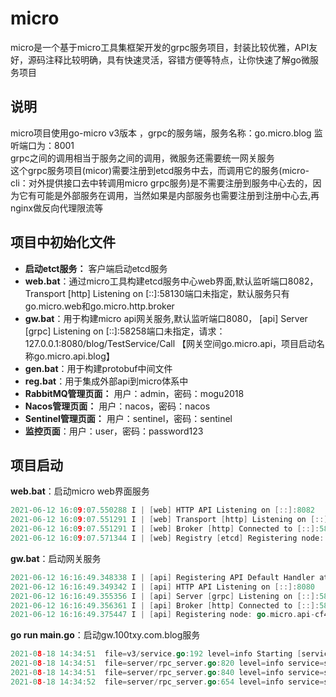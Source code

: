 # micro
micro是一个基于micro工具集框架开发的grpc服务项目，封装比较优雅，API友好，源码注释比较明确，具有快速灵活，容错方便等特点，让你快速了解go微服务项目

## 说明
micro项目使用go-micro v3版本 ，grpc的服务端，服务名称：go.micro.blog 监听端口为：8001  
grpc之间的调用相当于服务之间的调用，微服务还需要统一网关服务  
这个grpc服务项目(micor)需要注册到etcd服务中去，而调用它的服务(micro-cli：对外提供接口去中转调用micro grpc服务)是不需要注册到服务中心去的，因为它有可能是外部服务在调用，当然如果是内部服务也需要注册到注册中心去,再nginx做反向代理限流等  

## 项目中初始化文件
- **启动etct服务：** 客户端启动etcd服务
- **web.bat**：通过micro工具构建etcd服务中心web界面,默认监听端口8082， Transport [http] Listening on [::]:58130端口未指定，默认服务只有go.micro.web和go.micro.http.broker
- **gw.bat**：用于构建micro api网关服务,默认监听端口8080， [api] Server [grpc] Listening on [::]:58258端口未指定，请求：127.0.0.1:8080/blog/TestService/Call 【网关空间go.micro.api，项目启动名称go.micro.api.blog】
- **gen.bat**：用于构建protobuf中间文件
- **reg.bat**：用于集成外部api到micro体系中
- **RabbitMQ管理页面：** 用户：admin，密码：mogu2018
- **Nacos管理页面：** 用户：nacos，密码：nacos
- **Sentinel管理页面：** 用户：sentinel，密码：sentinel
- **监控页面**：用户：user，密码：password123


## 项目启动
**web.bat**：启动micro web界面服务
```go
2021-06-12 16:09:07.550288 I | [web] HTTP API Listening on [::]:8082
2021-06-12 16:09:07.551291 I | [web] Transport [http] Listening on [::]:58130
2021-06-12 16:09:07.551291 I | [web] Broker [http] Connected to [::]:58131
2021-06-12 16:09:07.571344 I | [web] Registry [etcd] Registering node: go.micro.web-6feb1024-a20a-4c4c-94f9-966a5d401d3b

```

**gw.bat**：启动网关服务
```go
2021-06-12 16:16:49.348338 I | [api] Registering API Default Handler at /
2021-06-12 16:16:49.349342 I | [api] HTTP API Listening on [::]:8080
2021-06-12 16:16:49.355356 I | [api] Server [grpc] Listening on [::]:58258
2021-06-12 16:16:49.356361 I | [api] Broker [http] Connected to [::]:58259
2021-06-12 16:16:49.375447 I | [api] Registering node: go.micro.api-cf4e6fa5-2f61-4bdb-b33e-3edd077811a5
```


**go run main.go**：启动gw.100txy.com.blog服务
```go
2021-08-18 14:34:51  file=v3/service.go:192 level=info Starting [service] gw.100txy.com.blog
2021-08-18 14:34:51  file=server/rpc_server.go:820 level=info service=server Transport [http] Listening on [::]:8001
2021-08-18 14:34:51  file=server/rpc_server.go:840 level=info service=server Broker [http] Connected to 127.0.0.1:59974
2021-08-18 14:34:52  file=server/rpc_server.go:654 level=info service=server Registry [etcd] Registering node: gw.100txy.com.blog-3bf34509-b74f-4742-aac7-ee27f8c00c1d
```